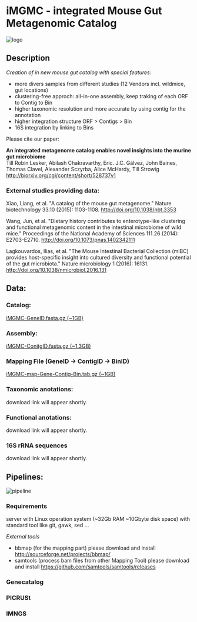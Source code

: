 # iMGMC - integrated Mouse Gut Metagenomic Catalog

![logo](https://github.com/tillrobin/iMGMC/blob/master/logo.png)

## Description

*Creation of in new mouse gut catalog with special features:*
  - more divers samples from different studies (12 Vendors incl. wildmice, gut locations)
  - clustering-free approch: all-in-one assembly, keep traking of each ORF to Contig to Bin
  - higher taxonomic resolution and more accurate by using contig for the annotation
  - higher integration structure ORF > Contigs > Bin
  - 16S integration by linking to Bins

Please cite our paper:

**An integrated metagenome catalog enables novel insights into the murine gut microbiome**  
Till Robin Lesker, Abilash Chakravarthy, Eric. J.C. Gálvez,  John Baines, Thomas Clavel, Alexander Sczyrba, Alice McHardy, Till Strowig http://biorxiv.org/cgi/content/short/528737v1

### External studies providing data:
Xiao, Liang, et al. "A catalog of the mouse gut metagenome." Nature biotechnology 33.10 (2015): 1103-1108. http://doi.org/10.1038/nbt.3353

Wang, Jun, et al. "Dietary history contributes to enterotype-like clustering and functional metagenomic content in the intestinal microbiome of wild mice." Proceedings of the National Academy of Sciences 111.26 (2014): E2703-E2710. http://doi.org/10.1073/pnas.1402342111

Lagkouvardos, Ilias, et al. "The Mouse Intestinal Bacterial Collection (miBC) provides host-specific insight into cultured diversity and functional potential of the gut microbiota." Nature microbiology 1 (2016): 16131. http://doi.org/10.1038/nmicrobiol.2016.131


## Data:

### Catalog:
[iMGMC-GeneID.fasta.gz (~1GB)](https://onedrive.live.com/download?cid=36ADEB4B3D109F6F&resid=36ADEB4B3D109F6F%2133644&authkey=AD4pwU2r1mk4FHU)

### Assembly:
[iMGMC-ConitgID.fasta.gz (~1.3GB)](https://onedrive.live.com/download?cid=36ADEB4B3D109F6F&resid=36ADEB4B3D109F6F%2133647&authkey=AIM3mw3FbPE6b_M)

### Mapping File (GeneID -> ContigID -> BinID)
[iMGMC-map-Gene-Contig-Bin.tab.gz (~1GB)](https://onedrive.live.com/download?cid=36ADEB4B3D109F6F&resid=36ADEB4B3D109F6F%2133646&authkey=AJM_z8-oLOlOO58)

### Taxonomic anotations:
download link will appear shortly.

### Functional anotations:
download link will appear shortly.

### 16S rRNA sequences
download link will appear shortly.

## Pipelines:

![pipeline](https://github.com/tillrobin/iMGMC/blob/master/pipeline.png)

### Requirements

server with Linux operation system (~32Gb RAM ~10Gbyte disk space)
with standard tool like git, gawk, sed ...

*External tools*
  - bbmap (for the mapping part)
    please download and install http://sourceforge.net/projects/bbmap/
  - samtools (process bam files from other Mapping Tool)
    please download and install https://github.com/samtools/samtools/releases


### Genecatalog

### PICRUSt

### IMNGS

